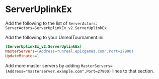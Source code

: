 # ServerUplinkEx

Add the following to the list of `ServerActors`:
`ServerActors=ServerUplinkEx_v2.ServerUplinkEx`

Add the following to your UnrealTournament.ini:
```ini
[ServerUplinkEx_v2.ServerUplinkEx]
MasterServers=(Address="unreal.epicgames.com",Port=27900)
UpdateMinutes=1
```

Add more master servers by adding `MasterServers=(Address="masterserver.example.com",Port=27900)` lines to that section.

